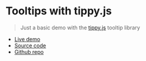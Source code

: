 # Tooltips with tippy.js

> Just a basic demo with the [tippy.js](https://atomiks.github.io/tippyjs/) tooltip library 

- [Live demo](https://js-tooltip-from-tippyjs-library.rolandjlevy.repl.co/)
- [Source code](https://replit.com/@RolandJLevy/js-tooltip-from-tippyjs-library)
- [Github repo](https://github.com/rolandjlevy/js-tooltip-from-tippy.js-library)


